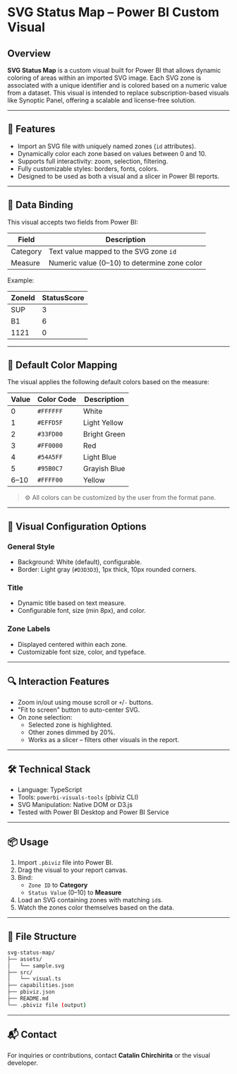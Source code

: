 
# SVG Status Map – Power BI Custom Visual

## Overview

**SVG Status Map** is a custom visual built for Power BI that allows dynamic coloring of areas within an imported SVG image. Each SVG zone is associated with a unique identifier and is colored based on a numeric value from a dataset. This visual is intended to replace subscription-based visuals like Synoptic Panel, offering a scalable and license-free solution.

---

## 🎯 Features

- Import an SVG file with uniquely named zones (`id` attributes).
- Dynamically color each zone based on values between 0 and 10.
- Supports full interactivity: zoom, selection, filtering.
- Fully customizable styles: borders, fonts, colors.
- Designed to be used as both a visual and a slicer in Power BI reports.

---

## 🧾 Data Binding

This visual accepts two fields from Power BI:

| Field      | Description                                  |
|------------|----------------------------------------------|
| Category   | Text value mapped to the SVG zone `id`       |
| Measure    | Numeric value (0–10) to determine zone color |

Example:

| ZoneId | StatusScore |
|--------|-------------|
| SUP    | 3           |
| B1     | 6           |
| 1121   | 0           |

---

## 🎨 Default Color Mapping

The visual applies the following default colors based on the measure:

| Value | Color Code | Description   |
|--------|------------|---------------|
| 0      | `#FFFFFF`  | White         |
| 1      | `#EFFD5F`  | Light Yellow  |
| 2      | `#33FD00`  | Bright Green  |
| 3      | `#FF0000`  | Red           |
| 4      | `#54A5FF`  | Light Blue    |
| 5      | `#95B0C7`  | Grayish Blue  |
| 6–10   | `#FFFF00`  | Yellow        |

> ⚙️ All colors can be customized by the user from the format pane.

---

## 🔧 Visual Configuration Options

### General Style
- Background: White (default), configurable.
- Border: Light gray (`#D3D3D3`), 1px thick, 10px rounded corners.

### Title
- Dynamic title based on text measure.
- Configurable font, size (min 8px), and color.

### Zone Labels
- Displayed centered within each zone.
- Customizable font size, color, and typeface.

---

## 🔍 Interaction Features

- Zoom in/out using mouse scroll or `+`/`-` buttons.
- "Fit to screen" button to auto-center SVG.
- On zone selection:
  - Selected zone is highlighted.
  - Other zones dimmed by 20%.
  - Works as a slicer – filters other visuals in the report.

---

## 🛠️ Technical Stack

- Language: TypeScript
- Tools: `powerbi-visuals-tools` (pbiviz CLI)
- SVG Manipulation: Native DOM or D3.js
- Tested with Power BI Desktop and Power BI Service

---

## 📦 Usage

1. Import `.pbiviz` file into Power BI.
2. Drag the visual to your report canvas.
3. Bind:
   - `Zone ID` to **Category**
   - `Status Value` (0–10) to **Measure**
4. Load an SVG containing zones with matching `id`s.
5. Watch the zones color themselves based on the data.

---

## 📁 File Structure

```bash
svg-status-map/
├── assets/
│   └── sample.svg
├── src/
│   └── visual.ts
├── capabilities.json
├── pbiviz.json
├── README.md
└── .pbiviz file (output)
```

---

## 📬 Contact

For inquiries or contributions, contact **Catalin Chirchirita** or the visual developer.

